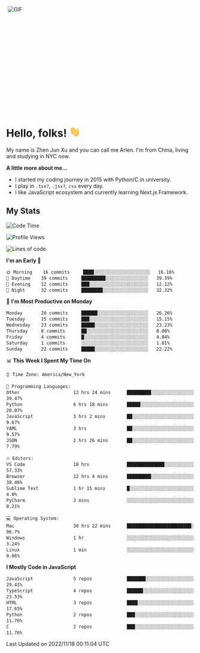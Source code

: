 <img align="right" alt="GIF" src="https://media.giphy.com/media/xUA7bdpLxQhsSQdyog/giphy.gif" width="500" height="320" />

# Hello, folks! <img src="https://raw.githubusercontent.com/arlenxuzj/arlenxuzj/master/assets/wave.gif" width="30px">

My name is Zhen Jun Xu and you can call me Arlen. I'm from China, living and studying in NYC now.

**A little more about me...**

 - I started my coding journey in 2015 with Python/C in university.
 - I play in `.tsx?`, `.jsx?`, `css` every day.
 - I like JavaScript ecosystem and currently learning Next.js Framework.

## My Stats

<!--START_SECTION:waka-->
![Code Time](http://img.shields.io/badge/Code%20Time-2%2C495%20hrs%2031%20mins-blue)

![Profile Views](http://img.shields.io/badge/Profile%20Views-256-blue)

![Lines of code](https://img.shields.io/badge/From%20Hello%20World%20I%27ve%20Written-234%20Thousand%20lines%20of%20code-blue)

**I'm an Early 🐤** 

```text
🌞 Morning    16 commits     ████░░░░░░░░░░░░░░░░░░░░░   16.16% 
🌆 Daytime    39 commits     █████████░░░░░░░░░░░░░░░░   39.39% 
🌃 Evening    12 commits     ███░░░░░░░░░░░░░░░░░░░░░░   12.12% 
🌙 Night      32 commits     ████████░░░░░░░░░░░░░░░░░   32.32%

```
📅 **I'm Most Productive on Monday** 

```text
Monday       26 commits     ██████░░░░░░░░░░░░░░░░░░░   26.26% 
Tuesday      15 commits     ███░░░░░░░░░░░░░░░░░░░░░░   15.15% 
Wednesday    23 commits     █████░░░░░░░░░░░░░░░░░░░░   23.23% 
Thursday     8 commits      ██░░░░░░░░░░░░░░░░░░░░░░░   8.08% 
Friday       4 commits      █░░░░░░░░░░░░░░░░░░░░░░░░   4.04% 
Saturday     1 commits      ░░░░░░░░░░░░░░░░░░░░░░░░░   1.01% 
Sunday       22 commits     █████░░░░░░░░░░░░░░░░░░░░   22.22%

```


📊 **This Week I Spent My Time On** 

```text
⌚︎ Time Zone: America/New_York

💬 Programming Languages: 
Other                    12 hrs 24 mins      █████████░░░░░░░░░░░░░░░░   39.47% 
Python                   6 hrs 18 mins       █████░░░░░░░░░░░░░░░░░░░░   20.07% 
JavaScript               3 hrs 2 mins        ██░░░░░░░░░░░░░░░░░░░░░░░   9.67% 
YAML                     3 hrs               ██░░░░░░░░░░░░░░░░░░░░░░░   9.57% 
JSON                     2 hrs 26 mins       ██░░░░░░░░░░░░░░░░░░░░░░░   7.79%

🔥 Editors: 
VS Code                  18 hrs              ██████████████░░░░░░░░░░░   57.33% 
Browser                  12 hrs 4 mins       █████████░░░░░░░░░░░░░░░░   38.46% 
Sublime Text             1 hr 15 mins        █░░░░░░░░░░░░░░░░░░░░░░░░   4.0% 
PyCharm                  3 mins              ░░░░░░░░░░░░░░░░░░░░░░░░░   0.21%

💻 Operating System: 
Mac                      30 hrs 22 mins      ████████████████████████░   96.7% 
Windows                  1 hr                ░░░░░░░░░░░░░░░░░░░░░░░░░   3.24% 
Linux                    1 min               ░░░░░░░░░░░░░░░░░░░░░░░░░   0.06%

```

**I Mostly Code in JavaScript** 

```text
JavaScript               5 repos             ███████░░░░░░░░░░░░░░░░░░   29.41% 
TypeScript               4 repos             ██████░░░░░░░░░░░░░░░░░░░   23.53% 
HTML                     3 repos             ████░░░░░░░░░░░░░░░░░░░░░   17.65% 
Python                   2 repos             ███░░░░░░░░░░░░░░░░░░░░░░   11.76% 
C                        2 repos             ███░░░░░░░░░░░░░░░░░░░░░░   11.76%

```



 Last Updated on 2022/11/18 00:11:04 UTC
<!--END_SECTION:waka-->
